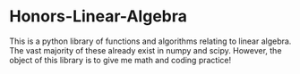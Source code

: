 # Honors-Linear-Algebra
This is a python library of functions and algorithms relating to linear algebra. The vast majority of these already exist in numpy and scipy. However, the object of this library is to give me math and coding practice!
